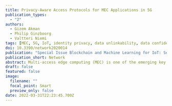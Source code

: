 ```yaml
---
title: Privacy-Aware Access Protocols for MEC Applications in 5G
publication_types:
  - "2"
authors:
  - Gizem Akman
  - Philip Ginzboorg
  - Valtteri Niemi
tags: [MEC, 5G, IoT, identity privacy, data unlinkability, data confidentiality]
doi: 10.3390/network2020014
publication: "Special Issue Blockchain and Machine Learning for IoT: Security and Privacy Challenges"
publication_short: Network
abstract: Multi-access edge computing (MEC) is one of the emerging key technologies in fifth generation (5G) mobile networks, providing reduced end-to-end latency for applications and reduced load in the transport network. This paper proposes mechanisms to enhance user privacy in MEC within 5G. We consider a basic MEC usage scenario, where the user accesses an application hosted in the MEC platform via the radio access network of the mobile network operator (MNO). First, we create a system model based on this scenario. Second, we define the adversary model and give the list of privacy requirements for this system model. We also analyze the impact on user privacy when some of the parties in our model share information that is not strictly needed for providing the service. Third, we introduce a privacy-aware access protocol for the system model and analyze this protocol against the privacy requirements.
draft: false
featured: false
image:
  filename: ""
  focal_point: Smart
  preview_only: false
date: 2022-03-31T22:23:45.700Z
---
```

